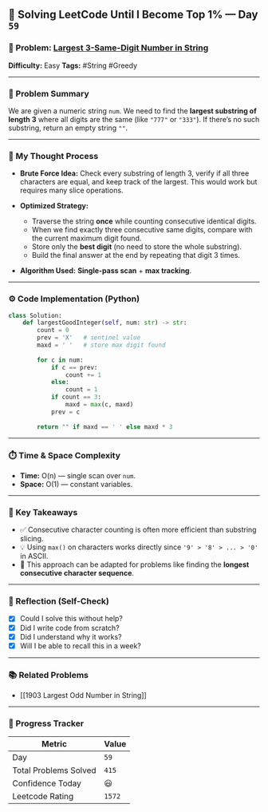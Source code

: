 ## 🧠 Solving LeetCode Until I Become Top 1% — Day `59`

### 🔹 Problem: [Largest 3-Same-Digit Number in String](https://leetcode.com/problems/largest-3-same-digit-number-in-string/)

**Difficulty:** Easy
**Tags:** #String #Greedy

---

### 📝 Problem Summary

We are given a numeric string `num`.
We need to find the **largest substring of length 3** where all digits are the same (like `"777"` or `"333"`).
If there’s no such substring, return an empty string `""`.

---

### 🧠 My Thought Process

* **Brute Force Idea:**
  Check every substring of length 3, verify if all three characters are equal, and keep track of the largest. This would work but requires many slice operations.

* **Optimized Strategy:**

  * Traverse the string **once** while counting consecutive identical digits.
  * When we find exactly three consecutive same digits, compare with the current maximum digit found.
  * Store only the **best digit** (no need to store the whole substring).
  * Build the final answer at the end by repeating that digit 3 times.

* **Algorithm Used:**
  **Single-pass scan** + **max tracking**.

---

### ⚙️ Code Implementation (Python)

```python
class Solution:
    def largestGoodInteger(self, num: str) -> str:
        count = 0
        prev = 'X'   # sentinel value
        maxd = ' '   # store max digit found
        
        for c in num:
            if c == prev:
                count += 1
            else:
                count = 1
            if count == 3:
                maxd = max(c, maxd)
            prev = c
        
        return "" if maxd == ' ' else maxd * 3
```

---

### ⏱️ Time & Space Complexity

* **Time:** O(n) — single scan over `num`.
* **Space:** O(1) — constant variables.

---

### 🧩 Key Takeaways

* ✅ Consecutive character counting is often more efficient than substring slicing.
* 💡 Using `max()` on characters works directly since `'9' > '8' > ... > '0'` in ASCII.
* 💭 This approach can be adapted for problems like finding the **longest consecutive character sequence**.

---

### 🔁 Reflection (Self-Check)

* [x] Could I solve this without help?
* [x] Did I write code from scratch?
* [x] Did I understand why it works?
* [x] Will I be able to recall this in a week?

---

### 📚 Related Problems

* [[1903 Largest Odd Number in String]]

---

### 🚀 Progress Tracker

| Metric                | Value  |
| --------------------- | ------ |
| Day                   | `59`    |
| Total Problems Solved | `415`    |
| Confidence Today      | 😃     |
| Leetcode Rating       | `1572` |
